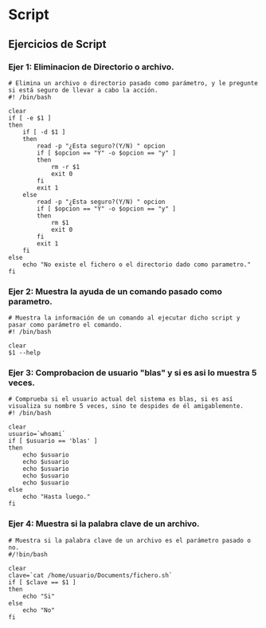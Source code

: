 # Script
## Ejercicios de Script
### Ejer 1: Eliminacion de Directorio o archivo.

```` 
# Elimina un archivo o directorio pasado como parámetro, y le pregunte si está seguro de llevar a cabo la acción.
#! /bin/bash

clear
if [ -e $1 ]
then
	if [ -d $1 ]
	then
		read -p "¿Esta seguro?(Y/N) " opcion
		if [ $opcion == "Y" -o $opcion == "y" ]
		then
			rm -r $1
			exit 0
		fi
		exit 1
	else
		read -p "¿Esta seguro?(Y/N) " opcion
		if [ $opcion == "Y" -o $opcion == "y" ]
		then
			rm $1
			exit 0
		fi
		exit 1
	fi
else
	echo "No existe el fichero o el directorio dado como parametro."
fi
````

### Ejer 2: Muestra la ayuda de un comando pasado como parametro.

````
# Muestra la información de un comando al ejecutar dicho script y pasar como parámetro el comando.
#! /bin/bash

clear
$1 --help
````

### Ejer 3: Comprobacion de usuario "blas" y si es asi lo muestra 5 veces.

````
# Comprueba si el usuario actual del sistema es blas, si es así visualiza su nombre 5 veces, sino te despides de él amigablemente.
#! /bin/bash

clear
usuario=`whoami`
if [ $usuario == 'blas' ]
then
	echo $usuario
	echo $usuario
	echo $usuario
	echo $usuario
	echo $usuario
else
	echo "Hasta luego."
fi
````
### Ejer 4: Muestra si la palabra clave de un archivo.

````
# Muestra si la palabra clave de un archivo es el parámetro pasado o no.
#/!bin/bash

clear
clave=`cat /home/usuario/Documents/fichero.sh`
if [ $clave == $1 ]
then
	echo "Si"
else
	echo "No"
fi
````

